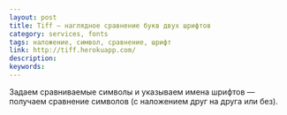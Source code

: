 ```yaml
---
layout: post
title: Tiff — наглядное сравнение букв двух шрифтов
category: services, fonts
tags: наложение, символ, сравнение, шрифт
link: http://tiff.herokuapp.com/
description:
keywords:
---
```


<p>Задаем сравниваемые символы и указываем имена шрифтов — получаем сравнение символов (с наложением друг на друга или без).</p>

